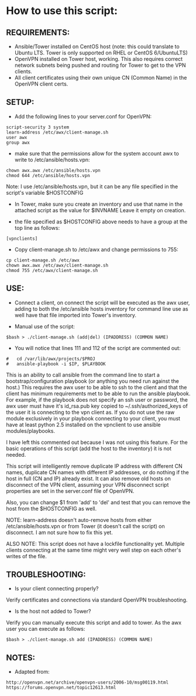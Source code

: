 How to use this script:
=======================

REQUIREMENTS:
-------------

- Ansible/Tower installed on CentOS host (note: this could translate to Ubuntu LTS.  Tower is only supported on RHEL or CentOS 6/UbuntuLTS)
- OpenVPN installed on Tower host, working.  This also requires correct network subnets being pushed and routing for Tower to get to the VPN clients.
- All client certificates using their own unique CN (Common Name) in the OpenVPN client certs.

SETUP:
------

- Add the following lines to your server.conf for OpenVPN:

```
script-security 3 system
learn-address /etc/awx/client-manage.sh
user awx
group awx
```

- make sure that the permissions allow for the system account awx to write to /etc/ansible/hosts.vpn:

```
chown awx.awx /etc/ansible/hosts.vpn
chmod 644 /etc/ansible/hosts.vpn
```

Note: I use /etc/ansible/hosts.vpn, but it can be any file specified in the script's variable $HOSTCONFIG

- In Tower, make sure you create an inventory and use that name in the attached script as the value for $INVNAME  Leave it empty on creation.

- the file specified as $HOSTCONFIG above needs to have a group at the top line as follows:

```
[vpnclients]
```

- Copy client-manage.sh to /etc/awx and change permissions to 755:

```
cp client-manage.sh /etc/awx
chown awx.awx /etc/awx/client-manage.sh
chmod 755 /etc/awx/client-manage.sh
```

USE:
----

- Connect a client, on connect the script will be executed as the awx user, adding to both the /etc/ansible hosts inventory for command line use as well have that file imported into Tower's inventory.

- Manual use of the script:

```
$bash > ./client-manage.sh (add|del) (IPADDRESS) (COMMON NAME)
```

- You will notice that lines 111 and 112 of the script are commented out:

```
#	cd /var/lib/awx/projects/$PROJ
#	ansible-playbook -i $IP, $PLAYBOOK
```

This is an ability to call ansible from the command line to start a bootstrap/configuration playbook (or anything you need run against the host.) This requires the awx user to be able to ssh to the client and that the client has minimum requirements met to be able to run the ansible playbook.  For example, if the playbook does not specify an ssh user or password, the awx user must have it's id_rsa.pub key copied to ~/.ssh/authorized_keys of the user it is connecting to the vpn client as.  If you do not use the raw module exclusively in your playbook connecting to your client, you must have at least python 2.5 installed on the vpnclient to use ansible modules/playbooks.

I have left this commented out because I was not using this feature.  For the basic operations of this script (add the host to the inventory) it is not needed.

This script will intelligently remove duplicate IP address with different CN names, duplicate CN names with different IP addresses, or do nothing if the host in full (CN and IP) already exist.  It can also remove old hosts on disconnect of the VPN client, assuming your VPN disconnect script properties are set in the server.conf file of OpenVPN.

Also, you can change $1 from 'add' to 'del' and test that you can remove the host from the $HOSTCONFIG as well.

NOTE: learn-address doesn't auto-remove hosts from either /etc/ansible/hosts.vpn or from Tower (it doesn't call the script) on disconnect.  I am not sure how to fix this yet.

ALSO NOTE:  This script does not have a lockfile functionality yet.  Multiple clients connecting at the same time might very well step on each other's writes of the file.



TROUBLESHOOTING:
----------------

- Is your client connecting properly?

Verify certificates and connections via standard OpenVPN troubleshooting.

- Is the host not added to Tower?

Verify you can manually execute this script and add to tower.  As the awx user you can execute as follows:

```
$bash > ./client-manage.sh add (IPADDRESS) (COMMON NAME)
```

NOTES:
------

- Adapted from:

```
http://openvpn.net/archive/openvpn-users/2006-10/msg00119.html
https://forums.openvpn.net/topic12613.html
```